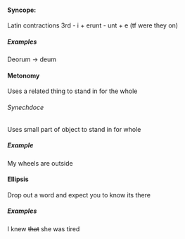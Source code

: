 #### Syncope:
Latin contractions
3rd - i + erunt - unt + e (tf were they on)

##### Examples
Deorum -> deum

#### Metonomy
Uses a related thing to stand in for the whole
###### Synechdoce
Uses small part of object to stand in for whole

##### Example
My wheels are outside

#### Ellipsis
Drop out a word and expect you to know its there

##### Examples
I knew ~~that~~ she was tired